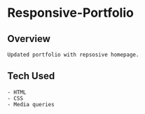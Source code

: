 # Responsive-Portfolio

## Overview

    Updated portfolio with repsosive homepage.  

## Tech Used

    - HTML
    - CSS
    - Media queries
    

